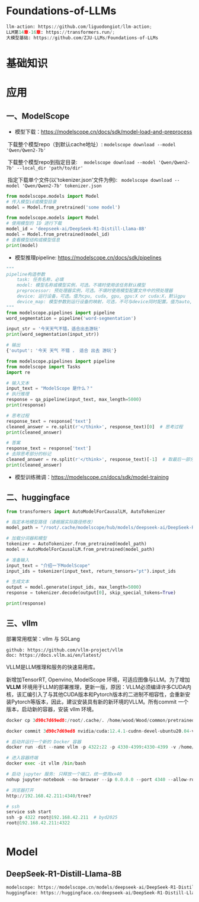 # Foundations-of-LLMs

```python
llm-action: https://github.com/liguodongiot/llm-action; 
LLM第14章-16章: https://transformers.run/; 
大模型基础: https://github.com/ZJU-LLMs/Foundations-of-LLMs
```

# 基础知识







# 应用

## 一、ModelScope

- 模型下载：https://modelscope.cn/docs/sdk/model-load-and-preprocess

​	下载整个模型repo（到默认cache地址）: 	` modelscope download --model 'Qwen/Qwen2-7b' `

​	下载整个模型repo到指定目录:	`  modelscope download --model 'Qwen/Qwen2-7b' --local_dir 'path/to/dir'`

​	指定下载单个文件(以'tokenizer.json'文件为例):  ` modelscope download --model 'Qwen/Qwen2-7b' tokenizer.json`

```python
from modelscope.models import Model
# 传入模型id或模型目录
model = Model.from_pretrained('some model')
```



```python
from modelscope.models import Model
# 使用模型的 ID 进行下载
model_id = 'deepseek-ai/DeepSeek-R1-Distill-Llama-8B'
model = Model.from_pretrained(model_id)
# 查看模型结构或模型信息
print(model)
```



- 模型推理pipeline: https://modelscope.cn/docs/sdk/pipelines 

```python
"""
pipeline构造参数
    task: 任务名称，必填
    model: 模型名称或模型实例，可选。不填时使用该任务默认模型
    preprocessor: 预处理器实例，可选。不填时使用模型配置文件中的预处理器
    device: 运行设备，可选。值为cpu, cuda, gpu, gpu:X or cuda:X，默认gpu
    device_map: 模型参数到运行设备的映射，可选，不可与device同时配置。值为auto, balance, balanced_low_0, sequential或映射dict
"""
from modelscope.pipelines import pipeline
word_segmentation = pipeline('word-segmentation')

input_str = '今天天气不错，适合出去游玩'
print(word_segmentation(input_str))

# 输出
{'output': '今天 天气 不错 ， 适合 出去 游玩'}
```



```python
from modelscope.pipelines import pipeline
from modelscope import Tasks
import re

# 输入文本
input_text = "ModelScope 是什么？"
# 执行推理
response = qa_pipeline(input_text, max_length=5000)
print(response)

# 思考过程
response_text = response['text']
cleaned_answer = re.split(r'</think>', response_text)[0]  # 思考过程
print(cleaned_answer)

# 答案
response_text = response['text']
# 去除思考部分的标记
cleaned_answer = re.split(r'</think>', response_text)[-1]  # 取最后一部分作为最终答案
print(cleaned_answer)
```



- 模型训练微调：https://modelscope.cn/docs/sdk/model-training





## 二、huggingface



```python
from transformers import AutoModelForCausalLM, AutoTokenizer

# 指定本地模型路径（请根据实际路径修改）
model_path = "/root/.cache/modelscope/hub/models/deepseek-ai/DeepSeek-R1-Distill-Llama-8B"

# 加载分词器和模型
tokenizer = AutoTokenizer.from_pretrained(model_path)
model = AutoModelForCausalLM.from_pretrained(model_path)

# 准备输入
input_text = "介绍一下ModelScope"
input_ids = tokenizer(input_text, return_tensors="pt").input_ids

# 生成文本
output = model.generate(input_ids, max_length=5000)
response = tokenizer.decode(output[0], skip_special_tokens=True)

print(response)

```



## 三、vllm 

部署常用框架：vllm  与 SGLang

```
github: https://github.com/vllm-project/vllm
doc: https://docs.vllm.ai/en/latest/
```

VLLM是LLM推理和服务的快速易用库。

新增加TensorRT, Openvino, ModelScope 环境，可适应图像与LLM。为了增加 **VLLM** 环境用于LLM的部署推理，更新一版，原因：VLLM必须编译许多CUDA内核，该汇编引入了与其他CUDA版本和Pytorch版本的二进制不相容性，会重新安装Pytorch等版本，因此，建议安装具有新的新环境的VLLM。所有commit 一个版本，启动新的容器，安装 vllm 环境。

```python
docker cp 3d90c7d69ed8:/root/.cache/. /home/wood/Wood/common/pretrained/_.cache/

docker commit 3d90c7d69ed8 nvidia/cuda:12.4.1-cudnn-devel-ubuntu20.04-v0.0.2

# 启动并运行一个新的 Docker 容器
docker run -dit --name vllm -p 4322:22 -p 4330-4399:4330-4399 -v /home/wood/Wood/dataset:/root/dataset -v /home/wood/Wood/project:/root/project -v /home/wood/Wood/common/pretrained/_.torch:/root/.torch -v /home/wood/Wood/common/pretrained/_.cache:/root/.cache  -v /dev/shm:/dev/shm --gpus all --privileged --entrypoint /bin/bash nvidia/cuda:12.4.1-cudnn-devel-ubuntu20.04-v0.0.2

# 进入容器终端
docker exec -it vllm /bin/bash

# 启动 jupyter 服务: 只释放一个端口，统一使用xx40
nohup jupyter-notebook --no-browser --ip 0.0.0.0 --port 4340 --allow-root > jupyter.nohub.out &

# 浏览器打开
http://192.168.42.211:4340/tree?

# ssh
service ssh start
ssh -p 4322 root@192.168.42.211  # byd2025
root@192.168.42.211:4322
```

```

```





# Model

## DeepSeek-R1-Distill-Llama-8B

```python
modelscope: https://modelscope.cn/models/deepseek-ai/DeepSeek-R1-Distill-Llama-8B/summary
huggingface: https://huggingface.co/deepseek-ai/DeepSeek-R1-Distill-Llama-8B
```



